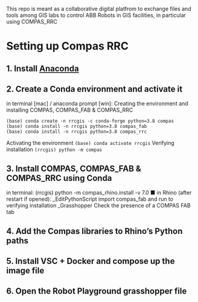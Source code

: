 This repo is meant as a collaborative digital platfrom to exchange files and tools among GIS labs to control ABB Robots in GIS facilities, in particular using COMPAS_RRC

# Setting up Compas RRC

## 1. Install [Anaconda](https://www.anaconda.com/products/distribution#Downloads)
## 2. Create a Conda environment and activate it

in terminal [mac] / anaconda prompt [win]:
Creating the environment and installing COMPAS, COMPAS_FAB & COMPAS_RRC
```(base) conda config --add channels conda-forge
(base) conda create -n rrcgis -c conda-forge python=3.8 compas
(base) conda install -n rrcgis python=3.8 compas_fab
(base) conda install -n rrcgis python=3.8 compas_rrc
```
Activating the environment
`(base) conda activate rrcgis`
Verifying installation
`(rrcgis) python -m compas`

## 3. Install COMPAS, COMPAS_FAB & COMPAS_RRC using Conda

in terminal:
          (rrcgis) python -m compas_rhino.install -v 7.0
■ in Rhino (after restart if opened): _EditPythonScript
import compas_fab and run to verifying installation _Grasshopper
Check the presence of a COMPAS FAB tab

## 4. Add the Compas libraries to Rhino’s Python paths
## 5. Install VSC + Docker and compose up the image file
## 6. Open the Robot Playground grasshopper file
